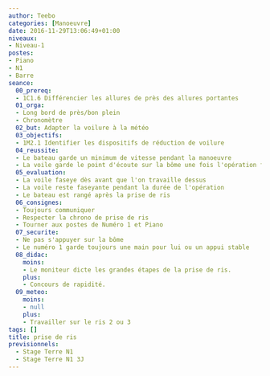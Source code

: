 ```yaml
---
author: Teebo
categories: [Manoeuvre]
date: 2016-11-29T13:06:49+01:00
niveaux:
- Niveau-1
postes:
- Piano
- N1
- Barre
seance:
  00_prereq:
  - 1C1.6 Différencier les allures de près des allures portantes
  01_orga:
  - Long bord de près/bon plein
  - Chronomètre
  02_but: Adapter la voilure à la météo
  03_objectifs:
  - 1M2.1 Identifier les dispositifs de réduction de voilure
  04_reussite:
  - Le bateau garde un minimum de vitesse pendant la manoeuvre
  - La voile garde le point d'écoute sur la bôme une fois l'opération finie
  05_evaluation:
  - La voile faseye dès avant que l'on travaille dessus
  - La voile reste faseyante pendant la durée de l'opération
  - Le bateau est rangé après la prise de ris
  06_consignes:
  - Toujours communiquer
  - Respecter la chrono de prise de ris
  - Tourner aux postes de Numéro 1 et Piano
  07_securite:
  - Ne pas s'appuyer sur la bôme
  - Le numéro 1 garde toujours une main pour lui ou un appui stable
  08_didac:
    moins:
    - Le moniteur dicte les grandes étapes de la prise de ris.
    plus:
    - Concours de rapidité.
  09_meteo:
    moins:
    - null
    plus:
    - Travailler sur le ris 2 ou 3
tags: []
title: prise de ris
previsionnels:
  - Stage Terre N1
  - Stage Terre N1 3J
---
```

